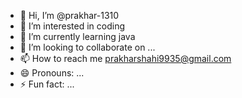 - 👋 Hi, I’m @prakhar-1310
- 👀 I’m interested in coding
- 🌱 I’m currently learning java
- 💞️ I’m looking to collaborate on ...
- 📫 How to reach me prakharshahi9935@gmail.com
- 😄 Pronouns: ...
- ⚡ Fun fact: ...

<!---
prakhar-1310/prakhar-1310 is a ✨ special ✨ repository because its `README.md` (this file) appears on your GitHub profile.
You can click the Preview link to take a look at your changes.
--->
